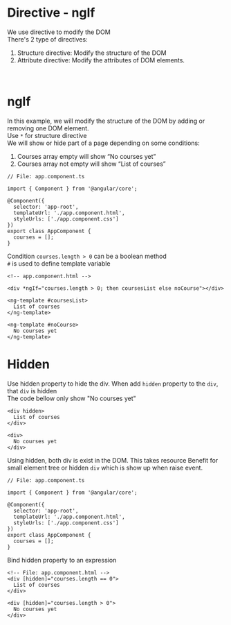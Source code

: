 # Directive - ngIf
We use directive to modify the DOM<br>
There's 2 type of directives:
1. Structure directive: Modify the structure of the DOM
2. Attribute directive: Modify the attributes of DOM elements.
<br>

# ngIf
In this example, we will modify the structure of the DOM by adding or removing one DOM element.<br>
Use ```*``` for structure directive<br>
We will show or hide part of a page depending on some conditions:<br>
1. Courses array empty will show “No courses yet”<br>
2. Courses array not empty will show “List of courses”


```
// File: app.component.ts

import { Component } from '@angular/core';

@Component({
  selector: 'app-root',
  templateUrl: './app.component.html',
  styleUrls: ['./app.component.css']
})
export class AppComponent {
  courses = [];
}
```

Condition ```courses.length > 0``` can be a boolean method<br>
```#``` is used to define template variable
```
<!-- app.component.html -->

<div *ngIf="courses.length > 0; then coursesList else noCourse"></div>

<ng-template #coursesList>
  List of courses
</ng-template>

<ng-template #noCourse>
  No courses yet
</ng-template>
```

# Hidden
Use hidden property to hide the div. When add ```hidden``` property to the ```div```, that ```div``` is hidden <br>
The code bellow only show "No courses yet"
```
<div hidden>
  List of courses
</div>

<div>
  No courses yet
</div>
```

Using hidden, both div is exist in the DOM. This takes resource
Benefit for small element tree or hidden ```div``` which is show up when raise event.

```
// File: app.component.ts

import { Component } from '@angular/core';

@Component({
  selector: 'app-root',
  templateUrl: './app.component.html',
  styleUrls: ['./app.component.css']
})
export class AppComponent {
  courses = [];
}
```
Bind hidden property to an expression
```
<!-- File: app.component.html -->
<div [hidden]="courses.length == 0">
  List of courses
</div>

<div [hidden]="courses.length > 0">
  No courses yet
</div>

```
